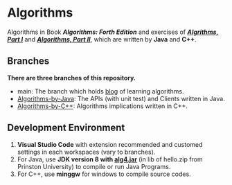 # Algorithms

Algorithms in Book ***Algorithms: Forth Edition*** and exercises of [***Algrithms, Part Ⅰ***](https://www.coursera.org/learn/algorithms-part1) and [***Algorithms, Part Ⅱ***](https://www.coursera.org/learn/algorithms-part2), which are written by **Java** and **C++**.

## Branches

**There are three branches of this repository.**

- main: The branch which holds [blog](https://algorithms.pwdevstudio.xyz) of learning algorithms.
- [Algorithms-by-Java](https://github.com/PeterWang-dev/Algorithms/tree/Algorithms-by-Java/): The APIs (with unit test) and Clients written in Java.
- [Algorithms-by-C++](https://github.com/PeterWang-dev/Algorithms/tree/Algorithms-by-C++/): Algorithms implications written in C++.

## Development Environment

1. **Visual Studio Code** with extension recommended and customed settings in each workspaces (vary to branches).
2. For Java, use **JDK version 8 with [alg4.jar](https://coursera.cs.princeton.edu/algs4/assignments/hello/hello.zip)** (in lib of hello.zip from Prinston University) to compile or run Java Programs.
3. For C++, use **minggw** for windows to compile source codes.
